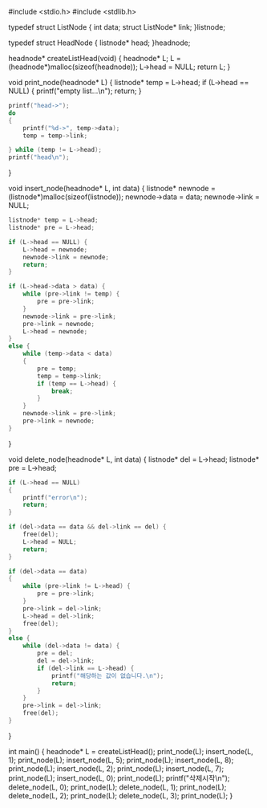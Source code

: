 #include <stdio.h>
#include <stdlib.h>

typedef struct ListNode {
    int data;
    struct ListNode* link;
}listnode;

typedef struct HeadNode {
    listnode* head;
}headnode;

headnode* createListHead(void) {
    headnode* L;
    L = (headnode*)malloc(sizeof(headnode));
    L->head = NULL;
    return L;
}

void print_node(headnode* L) {
    listnode* temp = L->head;
    if (L->head == NULL) {
        printf("empty list...\n");
        return;
    }

```c
printf("head->");
do
{
    printf("%d->", temp->data);
    temp = temp->link;

} while (temp != L->head);
printf("head\n");
```
}

void insert_node(headnode* L, int data) {
    listnode* newnode = (listnode*)malloc(sizeof(listnode));
    newnode->data = data;
    newnode->link = NULL;

```c
listnode* temp = L->head;
listnode* pre = L->head;

if (L->head == NULL) {
    L->head = newnode;
    newnode->link = newnode;
    return;
}

if (L->head->data > data) { 
    while (pre->link != temp) {
        pre = pre->link;
    }
    newnode->link = pre->link;
    pre->link = newnode;
    L->head = newnode;
}
else {
    while (temp->data < data)
    {
        pre = temp;
        temp = temp->link;
        if (temp == L->head) {
            break;
        }
    }
    newnode->link = pre->link;
    pre->link = newnode;
}
```

}

void delete_node(headnode* L, int data) {
    listnode* del = L->head;
    listnode* pre = L->head;

```c
if (L->head == NULL)
{
    printf("error\n");
    return;
}

if (del->data == data && del->link == del) {
    free(del);
    L->head = NULL;
    return;
}

if (del->data == data)
{
    while (pre->link != L->head) {
        pre = pre->link;
    }
    pre->link = del->link;
    L->head = del->link;
    free(del);
}
else {
    while (del->data != data) {
        pre = del;
        del = del->link;
        if (del->link == L->head) {
            printf("해당하는 값이 없습니다.\n");
            return;
        }
    }
    pre->link = del->link;
    free(del);
}
```
}

int main() {
    headnode* L = createListHead();
    print_node(L);
    insert_node(L, 1);
    print_node(L);
    insert_node(L, 5);
    print_node(L);
    insert_node(L, 8);
    print_node(L);
    insert_node(L, 2);
    print_node(L);
    insert_node(L, 7);
    print_node(L);
    insert_node(L, 0);
    print_node(L);
    printf("삭제시작\n");
    delete_node(L, 0);
    print_node(L);
    delete_node(L, 1);
    print_node(L);
    delete_node(L, 2);
    print_node(L);
    delete_node(L, 3);
    print_node(L);
}

